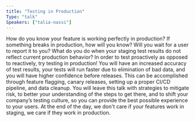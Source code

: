 ```yaml
---
title: "Testing in Production"
Type: "talk"
Speakers: ["talia-nassi"]
---
```

How do you know your feature is working perfectly in production? If something breaks in production, how will you know? Will you wait for a user to report it to you? What do you do when your staging test results do not reflect current production behavior? In order to test proactively as opposed to reactively, try testing in production! You will have an increased accuracy of test results, your tests will run faster due to elimination of bad data, and you will have higher confidence before releases. This can be accomplished through feature flagging, canary releases, setting up a proper CI/CD pipeline, and data cleanup. You will leave this talk with strategies to mitigate risk, to better your understanding of the steps to get there, and to shift your company’s testing culture, so you can provide the best possible experience to your users. At the end of the day, we don't care if your features work in staging, we care if they work in production.
